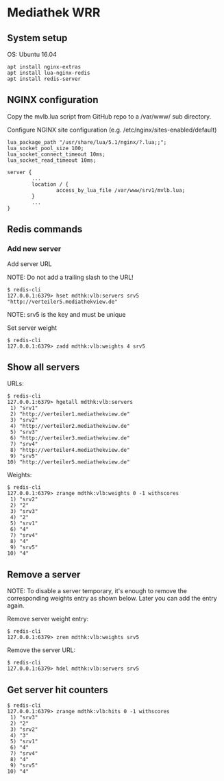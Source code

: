 # Mediathek WRR

## System setup
OS: Ubuntu 16.04

```
apt install nginx-extras
apt install lua-nginx-redis
apt install redis-server
```

## NGINX configuration

Copy the mvlb.lua script from GitHub repo to a /var/www/ sub directory.

Configure NGINX site configuration (e.g. /etc/nginx/sites-enabled/default)

```
lua_package_path "/usr/share/lua/5.1/nginx/?.lua;;";
lua_socket_pool_size 100;
lua_socket_connect_timeout 10ms;
lua_socket_read_timeout 10ms;

server {
        ...
        location / {
                access_by_lua_file /var/www/srv1/mvlb.lua;
        }
        ...
}
```

## Redis commands

### Add new server
Add server URL

NOTE: Do not add a trailing slash to the URL! 

```
$ redis-cli
127.0.0.1:6379> hset mdthk:vlb:servers srv5 "http://verteiler5.mediathekview.de"
```
NOTE: srv5 is the key and must be unique

Set server weight
```
$ redis-cli
127.0.0.1:6379> zadd mdthk:vlb:weights 4 srv5
```

## Show all servers
URLs:
```
$ redis-cli
127.0.0.1:6379> hgetall mdthk:vlb:servers
 1) "srv1"
 2) "http://verteiler1.mediathekview.de"
 3) "srv2"
 4) "http://verteiler2.mediathekview.de"
 5) "srv3"
 6) "http://verteiler3.mediathekview.de"
 7) "srv4"
 8) "http://verteiler4.mediathekview.de"
 9) "srv5"
10) "http://verteiler5.mediathekview.de"
```

Weights:
```
$ redis-cli
127.0.0.1:6379> zrange mdthk:vlb:weights 0 -1 withscores
 1) "srv2"
 2) "2"
 3) "srv3"
 4) "2"
 5) "srv1"
 6) "4"
 7) "srv4"
 8) "4"
 9) "srv5"
10) "4"
```

## Remove a server

NOTE: To disable a server temporary, it's enough to remove the corresponding 
weights entry as shown below. Later you can add the entry again.

Remove server weight entry:
```
$ redis-cli
127.0.0.1:6379> zrem mdthk:vlb:weights srv5
```

Remove the server URL:
```
$ redis-cli
127.0.0.1:6379> hdel mdthk:vlb:servers srv5
```

## Get server hit counters
```
$ redis-cli
127.0.0.1:6379> zrange mdthk:vlb:hits 0 -1 withscores
 1) "srv3"
 2) "2"
 3) "srv2"
 4) "3"
 5) "srv1"
 6) "4"
 7) "srv4"
 8) "4"
 9) "srv5"
10) "4"
```
